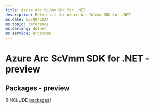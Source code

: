 ```yaml
---
title: Azure Arc ScVmm SDK for .NET
description: Reference for Azure Arc ScVmm SDK for .NET
ms.date: 03/08/2024
ms.topic: reference
ms.devlang: dotnet
ms.service: arcscvmm
---
```

# Azure Arc ScVmm SDK for .NET - preview
## Packages - preview
[!INCLUDE [packages](arc-scvmm-index.md)]